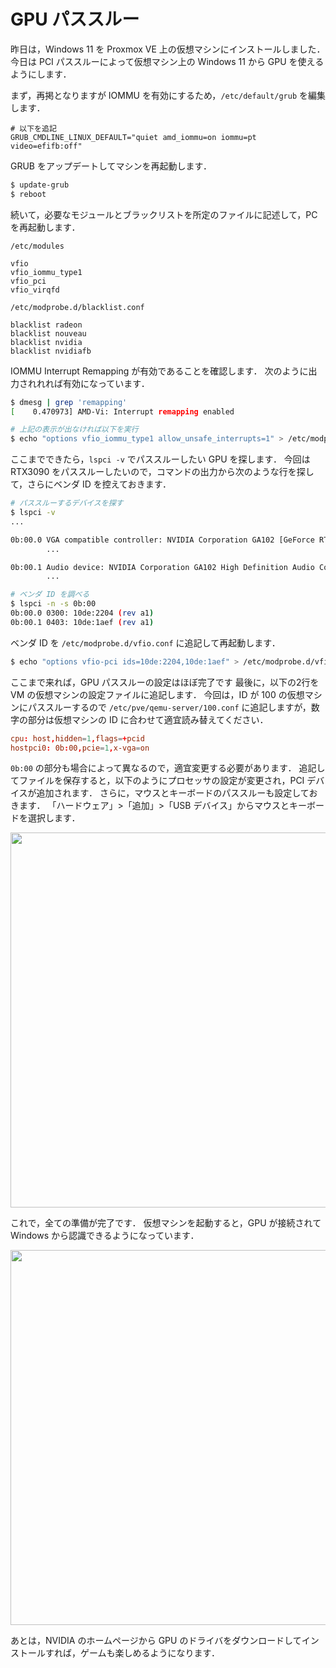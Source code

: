 # GPU パススルー
昨日は，Windows 11 を Proxmox VE 上の仮想マシンにインストールしました．
今日は PCI パススルーによって仮想マシン上の Windows 11 から GPU を使えるようにします．

まず，再掲となりますが IOMMU を有効にするため，```/etc/default/grub``` を編集します．

```
# 以下を追記
GRUB_CMDLINE_LINUX_DEFAULT="quiet amd_iommu=on iommu=pt video=efifb:off"
```

GRUB をアップデートしてマシンを再起動します．

```bash
$ update-grub
$ reboot
```

続いて，必要なモジュールとブラックリストを所定のファイルに記述して，PC を再起動します．

```/etc/modules```
```
vfio
vfio_iommu_type1
vfio_pci
vfio_virqfd
```

```/etc/modprobe.d/blacklist.conf```
```
blacklist radeon
blacklist nouveau
blacklist nvidia
blacklist nvidiafb
```

IOMMU Interrupt Remapping が有効であることを確認します．
次のように出力されれれば有効になっています．

```bash
$ dmesg | grep 'remapping'
[    0.470973] AMD-Vi: Interrupt remapping enabled

# 上記の表示が出なければ以下を実行
$ echo "options vfio_iommu_type1 allow_unsafe_interrupts=1" > /etc/modprobe.d/iommu_unsafe_interrupts.conf
```

ここまでできたら，```lspci -v``` でパススルーしたい GPU を探します．
今回は RTX3090 をパススルーしたいので，コマンドの出力から次のような行を探して，さらにベンダ ID を控えておきます．

```bash
# パススルーするデバイスを探す
$ lspci -v
...

0b:00.0 VGA compatible controller: NVIDIA Corporation GA102 [GeForce RTX 3090] (rev a1) (prog-if 00 [VGA controller])
        ...

0b:00.1 Audio device: NVIDIA Corporation GA102 High Definition Audio Controller (rev a1)
        ...

# ベンダ ID を調べる
$ lspci -n -s 0b:00
0b:00.0 0300: 10de:2204 (rev a1)
0b:00.1 0403: 10de:1aef (rev a1)
```

ベンダ ID を ```/etc/modprobe.d/vfio.conf``` に追記して再起動します．

```bash
$ echo "options vfio-pci ids=10de:2204,10de:1aef" > /etc/modprobe.d/vfio.conf
```

ここまで来れば，GPU パススルーの設定はほぼ完了です
最後に，以下の2行を VM の仮想マシンの設定ファイルに追記します．
今回は，ID が 100 の仮想マシンにパススルーするので ```/etc/pve/qemu-server/100.conf``` に追記しますが，数字の部分は仮想マシンの ID に合わせて適宜読み替えてください．

```conf
cpu: host,hidden=1,flags=+pcid
hostpci0: 0b:00,pcie=1,x-vga=on
```

```0b:00``` の部分も場合によって異なるので，適宜変更する必要があります．
追記してファイルを保存すると，以下のようにプロセッサの設定が変更され，PCI デバイスが追加されます．
さらに，マウスとキーボードのパススルーも設定しておきます．
「ハードウェア」>「追加」>「USB デバイス」からマウスとキーボードを選択します．

<div align="center"><img src="./images/usb_pass_through.png" width=600></div>

これで，全ての準備が完了です．
仮想マシンを起動すると，GPU が接続されて Windows から認識できるようになっています．

<div align="center"><img src="./images/gpu_task_manager.png" width=600></div>

あとは，NVIDIA のホームページから GPU のドライバをダウンロードしてインストールすれば，ゲームも楽しめるようになります．